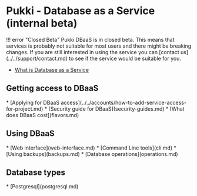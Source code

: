 <h1>Pukki - Database as a Service (internal beta)</h1>
!!! error "Closed Beta"
    Pukki DBaaS is in closed beta. This means that services is probably not suitable for most users
    and there might be breaking changes. If you are still interested in using the service you can
    [contact us](../../support/contact.md) to see if the service would be suitable for you.

* [What is Database as a Service](what-is-dbaas.md)

<h2>Getting access to DBaaS</h2>
* [Applying for DBaaS access](../../accounts/how-to-add-service-access-for-project.md)
* [Security guide for DBaaS](security-guides.md)
* [What does DBaaS cost](flavors.md)

<h2>Using DBaaS</h2>
* [Web interface](web-interface.md)
* [Command Line tools](cli.md)
* [Using backups](backups.md)
* [Database operations](operations.md)

<h2>Database types</h2>
* [Postgresql](postgresql.md)
